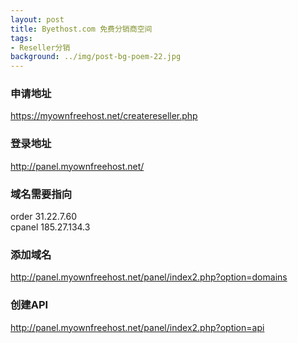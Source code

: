 ```yaml
---
layout: post
title: Byethost.com 免费分销商空间
tags:
- Reseller分销
background: ../img/post-bg-poem-22.jpg
---
```



### 申请地址<br>
https://myownfreehost.net/createreseller.php

### 登录地址
http://panel.myownfreehost.net/

### 域名需要指向
order 31.22.7.60<br>
cpanel 185.27.134.3<br>

### 添加域名
http://panel.myownfreehost.net/panel/index2.php?option=domains

### 创建API
http://panel.myownfreehost.net/panel/index2.php?option=api